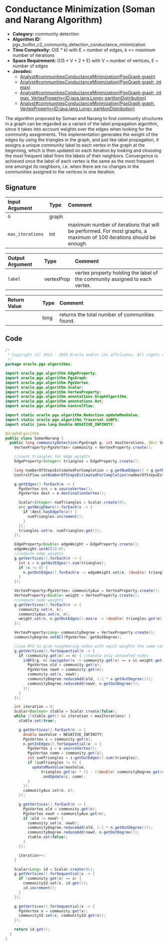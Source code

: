 # Conductance Minimization (Soman and Narang Algorithm)

- **Category:** community detection
- **Algorithm ID:** pgx_builtin_c2_community_detection_conductance_minimization
- **Time Complexity:** O(E * k) with E = number of edges, k <= maximum number of iterations
- **Space Requirement:** O(5 * V + 2 * E) with V = number of vertices, E = number of edges
- **Javadoc:**
  - [Analyst#communitiesConductanceMinimization(PgxGraph graph)](https://docs.oracle.com/en/database/oracle/property-graph/25.1/spgjv/oracle/pgx/api/Analyst.html#communitiesConductanceMinimization_oracle_pgx_api_PgxGraph_)
  - [Analyst#communitiesConductanceMinimization(PgxGraph graph, int max)](https://docs.oracle.com/en/database/oracle/property-graph/25.1/spgjv/oracle/pgx/api/Analyst.html#communitiesConductanceMinimization_oracle_pgx_api_PgxGraph_int_)
  - [Analyst#communitiesConductanceMinimization(PgxGraph graph, int max, VertexProperty<ID,java.lang.Long> partitonDistribution)](https://docs.oracle.com/en/database/oracle/property-graph/25.1/spgjv/oracle/pgx/api/Analyst.html#communitiesConductanceMinimization_oracle_pgx_api_PgxGraph_int_oracle_pgx_api_VertexProperty_)
  - [Analyst#communitiesConductanceMinimization(PgxGraph graph, VertexProperty<ID,java.lang.Long> partitonDistribution)](https://docs.oracle.com/en/database/oracle/property-graph/25.1/spgjv/oracle/pgx/api/Analyst.html#communitiesConductanceMinimization_oracle_pgx_api_PgxGraph_oracle_pgx_api_VertexProperty_)

The algorithm proposed by Soman and Narang to find community structures in a graph can be regarded as a variant of the label propagation algorithm, since it takes into account weights over the edges when looking for the community assignments. This implementation generates the weight of the edges by using the triangles in the graph, and just like label propagation, it assigns a unique community label to each vertex in the graph at the beginning, which is then updated on each iteration by looking and choosing the most frequent label from the labels of their neighbors. Convergence is achieved once the label of each vertex is the same as the most frequent one amongst its neighbors, i.e. when there are no changes in the communities assigned to the vertices in one iteration.

## Signature

| Input Argument | Type | Comment |
| :--- | :--- | :--- |
| `G` | graph | |
| `max_iterations` | int | maximum number of iterations that will be performed. For most graphs, a maximum of 100 iterations should be enough. |

| Output Argument | Type | Comment |
| :--- | :--- | :--- |
| `label` | vertexProp<long> | vertex property holding the label of the community assigned to each vertex. |

| Return Value | Type | Comment |
| :--- | :--- | :--- |
| | long | returns the total number of communities found. |

## Code

```java
/*
 * Copyright (C) 2013 - 2025 Oracle and/or its affiliates. All rights reserved.
 */
package oracle.pgx.algorithms;

import oracle.pgx.algorithm.EdgeProperty;
import oracle.pgx.algorithm.PgxGraph;
import oracle.pgx.algorithm.PgxVertex;
import oracle.pgx.algorithm.Scalar;
import oracle.pgx.algorithm.VertexProperty;
import oracle.pgx.algorithm.annotations.GraphAlgorithm;
import oracle.pgx.algorithm.annotations.Out;
import oracle.pgx.algorithm.ControlFlow;

import static oracle.pgx.algorithm.Reduction.updateMaxValue;
import static oracle.pgx.algorithm.Traversal.inBFS;
import static java.lang.Double.NEGATIVE_INFINITY;

@GraphAlgorithm
public class SomanNarang {
  public long communityDetection(PgxGraph g, int maxIterations, @Out VertexProperty<Long> communityId) {
    VertexProperty<PgxVertex> community = VertexProperty.create();

    //count triangles for edge_weights
    EdgeProperty<Integer> triangles = EdgeProperty.create();

    long numberOfStepsEstimatedForCompletion = g.getNumEdges() + g.getNumVertices() * (3 + maxIterations * 2);
    ControlFlow.setNumberOfStepsEstimatedForCompletion(numberOfStepsEstimatedForCompletion);

    g.getEdges().forEach(e -> {
      PgxVertex src = e.sourceVertex();
      PgxVertex dest = e.destinationVertex();

      Scalar<Integer> numTriangles = Scalar.create(0);
      src.getNeighbors().forEach(v -> {
        if (dest.hasEdgeTo(v)) {
          numTriangles.increment();
        }
      });
      triangles.set(e, numTriangles.get());
    });

    EdgeProperty<Double> edgeWeight = EdgeProperty.create();
    edgeWeight.setAll(0.0);
    //compute edge_weights
    g.getVertices().forEach(n -> {
      int s = n.getOutEdges().sum(triangles);
      if (s != 0) {
        n.getOutEdges().forEach(e -> edgeWeight.set(e, (double) triangles.get(e) / s));
      }
    });

    VertexProperty<PgxVertex> communityAux = VertexProperty.create();
    VertexProperty<Double> weight = VertexProperty.create();
    //compute node weights
    g.getVertices().forEach(n -> {
      community.set(n, n);
      communityAux.set(n, n);
      weight.set(n, n.getOutEdges().max(e -> (double) triangles.get(e)));
    });

    VertexProperty<Long> communityDegree = VertexProperty.create();
    communityDegree.setAll(PgxVertex::getOutDegree);

    //use BFS to give neighboring nodes with equal weights the same community
    g.getVertices().forSequential(n -> {
      if (community.get(n) == n) { //handle only unhandled nodes
        inBFS(g, n).navigator(v -> community.get(v) == v && weight.get(v) == weight.get(n)).forward(v -> {
          PgxVertex old = community.get(v);
          PgxVertex newV = community.get(n);
          community.set(v, newV);
          communityDegree.reduceAdd(old, (-1 * v.getOutDegree()));
          communityDegree.reduceAdd(newV, v.getOutDegree());
        });
      }
    });

    int iteration = 0;
    Scalar<Boolean> stable = Scalar.create(false);
    while (!stable.get() && iteration < maxIterations) {
      stable.set(true);

      g.getVertices().forEach(n -> {
        double maxValue = NEGATIVE_INFINITY;
        PgxVertex c = community.get(n);
        n.getInEdges().forSequential(e -> {
          PgxVertex i = e.sourceVertex();
          PgxVertex comm = community.get(i);
          int sumTriangles = i.getOutEdges().sum(triangles);
          if (sumTriangles != 0) {
            updateMaxValue(maxValue,
                triangles.get(e) * (1 - ((double) communityDegree.get(comm) / (2 * g.getNumEdges()))))
                .andUpdate(c, comm);
          }
        });
        communityAux.set(n, c);
      });

      g.getVertices().forEach(n -> {
        PgxVertex old = community.get(n);
        PgxVertex newV = communityAux.get(n);
        if (old != newV) {
          community.set(n, newV);
          communityDegree.reduceAdd(old, (-1 * n.getOutDegree()));
          communityDegree.reduceAdd(newV, n.getOutDegree());
          stable.set(false);
        }
      });

      iteration++;
    }

    Scalar<Long> id = Scalar.create(0L);
    g.getVertices().forSequential(x -> {
      if (community.get(x) == x) {
        communityId.set(x, id.get());
        id.increment();
      }
    });

    g.getVertices().forSequential(x -> {
      PgxVertex n = community.get(x);
      communityId.set(x, communityId.get(n));
    });

    return id.get();
  }
}
```
